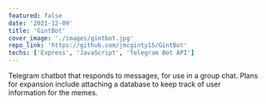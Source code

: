 ```yaml
---
featured: false
date: '2021-12-09'
title: 'GintBot'
cover_image: './images/gintbot.jpg'
repo_link: 'https://github.com/jmcginty15/GintBot'
techs: ['Express', 'JavaScript', 'Telegram Bot API']
---
```


Telegram chatbot that responds to messages, for use in a group chat. Plans for expansion include attaching a database to keep track of user information for the memes.
